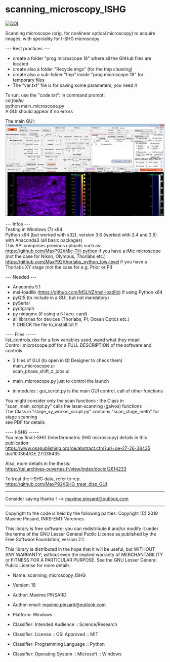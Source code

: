 # scanning_microscopy_ISHG
[![DOI](https://zenodo.org/badge/265588502.svg)](https://zenodo.org/badge/latestdoi/265588502)

Scanning microscope (orig. for nonlinear optical microscopy) to acquire images, with speciality for I-SHG microscopy

--- Best practices --- 
- create a folder "prog microscope 18" where all the GitHub files are located
- create also a folder "Recycle imgs" (for the tmp cleaning)
- create also a sub-folder "tmp" inside "prog microscope 18" for temporary files
- The "var.txt" file is for saving some parameters, you need it

To run, use the "code.txt": in command prompt:  
cd *folder*   
python main_microscope.py  
A GUI should appear if no errors  

The main GUI:
![](https://github.com/MaxP92/scanning_microscopy_ISHG/blob/master/images/gui_screenshot.png?raw=true)

--- Infos ---  
Testing in Windows (7) x64  
Python x64 (but worked with x32), version 3.6 (worked with 3.4 and 3.5)  
with Anaconda3 (all basic packages)  
This API comprises previous uploads such as:  
https://github.com/MaxP92/iMic-Till-python if you have a iMic microscope (not the case for Nikon, Olympus, Thorlabs etc.)  
https://github.com/MaxP92/thorlabs_python_low-level if you have a Thorlabs XY stage (not the case for e.g. Prior or PI)  

--- Needed ---
- Anaconda 5.1
- msl-loadlib (https://github.com/MSLNZ/msl-loadlib) if using Python x64
- pyQt5 (to include in a GUI, but not mandatory)
- pySerial
- pyqtgraph
- py nidaqmx (if using a NI acq. card)
- all libraries for devices (Thorlabs, PI, Ocean Optics etc.)  
 !! CHECK the file to_install.txt !!
 
---- Files -----  
list_controls.xlsx for a few variables used, wand what they mean  
Control_microscope.pdf for a FULL DESCRIPTION of the software and controls  

- 2 files of GUI (to open in Qt Designer to check them)  
main_microscope.ui  
scan_phase_shift_z_jobs.ui  

- main_microscope.py just to control the launch  
- in modules : gui_script.py is the main GUI control, call of other functions  

You might consider only the scan functions : the Class in "scan_main_script.py" calls the laser-scanning (galvos) functions  
The Class in "stage_xy_worker_script.py" contains "scan_stage_meth" for stage scanning  
see PDF for details  

---- I-SHG -----  
You may find I-SHG (Interferometric SHG microscopy) details in this publication:   
https://www.osapublishing.org/oe/abstract.cfm?uri=oe-27-26-38435  
doi:10.1364/OE.27.038435  

Also, more details in the thesis:   
https://tel.archives-ouvertes.fr/view/index/docid/2614233

To treat the I-SHG data, refer to rep.   
https://github.com/MaxP92/ISHG_treat_disp_GUI

-----------------
 
Consider saying thanks ! --> maxime.pinsard@outlook.com


--------------------------
Copyright to the code is held by the following parties:
Copyright (C) 2019 Maxime Pinsard, INRS-EMT Varennes

This library is free software; you can redistribute it and/or
modify it under the terms of the GNU Lesser General Public
License as published by the Free Software Foundation, version 2.1.

This library is distributed in the hope that it will be useful,
but WITHOUT ANY WARRANTY; without even the implied warranty of
MERCHANTABILITY or FITNESS FOR A PARTICULAR PURPOSE.  See the GNU
Lesser General Public License for more details.

- Name: scanning_microscopy_ISHG
- Version: 18
- Author: Maxime PINSARD
- Author-email: maxime.pinsard@outlook.com
        
- Platform: Windows
- Classifier: Intended Audience :: Science/Research
- Classifier: License :: OSI Approved :: MIT
- Classifier: Programming Language :: Python
- Classifier: Operating System :: Microsoft :: Windows
